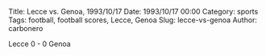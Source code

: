 Title: Lecce vs. Genoa, 1993/10/17
Date: 1993/10/17 00:00
Category: sports
Tags: football, football scores, Lecce, Genoa
Slug: lecce-vs-genoa
Author: carbonero


Lecce 0 - 0 Genoa
